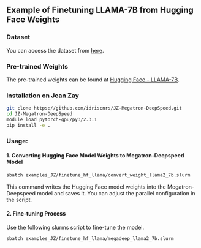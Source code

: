 ## Example of Finetuning LLAMA-7B from Hugging Face Weights

### Dataset
You can access the dataset from [here](https://github.com/tatsu-lab/stanford_alpaca/blob/main/alpaca_data.json).

### Pre-trained Weights
The pre-trained weights can be found at [Hugging Face - LLAMA-7B](https://huggingface.co/huggyllama/llama-7b).

### Installation on Jean Zay
```bash
git clone https://github.com/idriscnrs/JZ-Megatron-DeepSpeed.git
cd JZ-Megatron-DeepSpeed
module load pytorch-gpu/py3/2.3.1
pip install -e .
```

### Usage:

#### 1. Converting Hugging Face Model Weights to Megatron-Deepspeed Model
```bash
sbatch examples_JZ/finetune_hf_llama/convert_weight_llama2_7b.slurm
```
This command writes the Hugging Face model weights into the Megatron-Deepspeed model and saves it. You can adjust the parallel configuration in the script.

#### 2. Fine-tuning Process
Use the following slurms script to fine-tune the model.

```bash
sbatch examples_JZ/finetune_hf_llama/megadeep_llama2_7b.slurm
```



